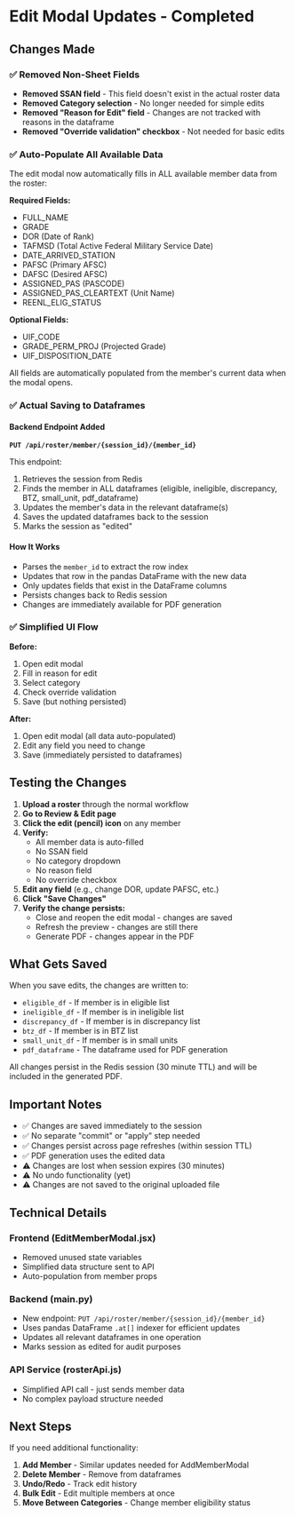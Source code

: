 # Edit Modal Updates - Completed

## Changes Made

### ✅ **Removed Non-Sheet Fields**
- **Removed SSAN field** - This field doesn't exist in the actual roster data
- **Removed Category selection** - No longer needed for simple edits
- **Removed "Reason for Edit" field** - Changes are not tracked with reasons in the dataframe
- **Removed "Override validation" checkbox** - Not needed for basic edits

### ✅ **Auto-Populate All Available Data**
The edit modal now automatically fills in ALL available member data from the roster:

**Required Fields:**
- FULL_NAME
- GRADE
- DOR (Date of Rank)
- TAFMSD (Total Active Federal Military Service Date)
- DATE_ARRIVED_STATION
- PAFSC (Primary AFSC)
- DAFSC (Desired AFSC)
- ASSIGNED_PAS (PASCODE)
- ASSIGNED_PAS_CLEARTEXT (Unit Name)
- REENL_ELIG_STATUS

**Optional Fields:**
- UIF_CODE
- GRADE_PERM_PROJ (Projected Grade)
- UIF_DISPOSITION_DATE

All fields are automatically populated from the member's current data when the modal opens.

### ✅ **Actual Saving to Dataframes**

#### Backend Endpoint Added
**`PUT /api/roster/member/{session_id}/{member_id}`**

This endpoint:
1. Retrieves the session from Redis
2. Finds the member in ALL dataframes (eligible, ineligible, discrepancy, BTZ, small_unit, pdf_dataframe)
3. Updates the member's data in the relevant dataframe(s)
4. Saves the updated dataframes back to the session
5. Marks the session as "edited"

#### How It Works
- Parses the `member_id` to extract the row index
- Updates that row in the pandas DataFrame with the new data
- Only updates fields that exist in the DataFrame columns
- Persists changes back to Redis session
- Changes are immediately available for PDF generation

### ✅ **Simplified UI Flow**

**Before:**
1. Open edit modal
2. Fill in reason for edit
3. Select category
4. Check override validation
5. Save (but nothing persisted)

**After:**
1. Open edit modal (all data auto-populated)
2. Edit any field you need to change
3. Save (immediately persisted to dataframes)

## Testing the Changes

1. **Upload a roster** through the normal workflow
2. **Go to Review & Edit page**
3. **Click the edit (pencil) icon** on any member
4. **Verify:**
   - All member data is auto-filled
   - No SSAN field
   - No category dropdown
   - No reason field
   - No override checkbox
5. **Edit any field** (e.g., change DOR, update PAFSC, etc.)
6. **Click "Save Changes"**
7. **Verify the change persists:**
   - Close and reopen the edit modal - changes are saved
   - Refresh the preview - changes are still there
   - Generate PDF - changes appear in the PDF

## What Gets Saved

When you save edits, the changes are written to:
- `eligible_df` - If member is in eligible list
- `ineligible_df` - If member is in ineligible list
- `discrepancy_df` - If member is in discrepancy list
- `btz_df` - If member is in BTZ list
- `small_unit_df` - If member is in small units
- `pdf_dataframe` - The dataframe used for PDF generation

All changes persist in the Redis session (30 minute TTL) and will be included in the generated PDF.

## Important Notes

- ✅ Changes are saved immediately to the session
- ✅ No separate "commit" or "apply" step needed
- ✅ Changes persist across page refreshes (within session TTL)
- ✅ PDF generation uses the edited data
- ⚠️ Changes are lost when session expires (30 minutes)
- ⚠️ No undo functionality (yet)
- ⚠️ Changes are not saved to the original uploaded file

## Technical Details

### Frontend (EditMemberModal.jsx)
- Removed unused state variables
- Simplified data structure sent to API
- Auto-population from member props

### Backend (main.py)
- New endpoint: `PUT /api/roster/member/{session_id}/{member_id}`
- Uses pandas DataFrame `.at[]` indexer for efficient updates
- Updates all relevant dataframes in one operation
- Marks session as edited for audit purposes

### API Service (rosterApi.js)
- Simplified API call - just sends member data
- No complex payload structure needed

## Next Steps

If you need additional functionality:
1. **Add Member** - Similar updates needed for AddMemberModal
2. **Delete Member** - Remove from dataframes
3. **Undo/Redo** - Track edit history
4. **Bulk Edit** - Edit multiple members at once
5. **Move Between Categories** - Change member eligibility status
